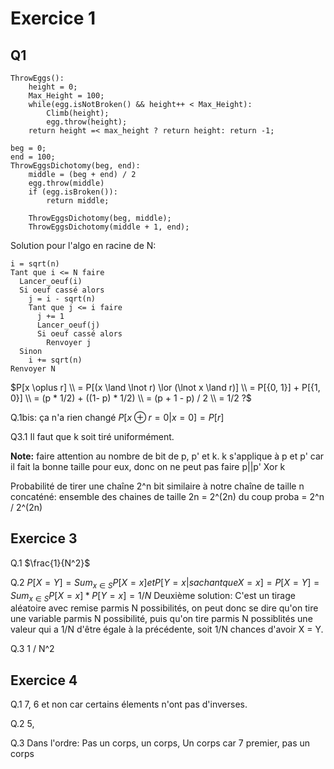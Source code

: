 # Exercice 1

## Q1 

```
ThrowEggs():
    height = 0;
    Max_Height = 100;
    while(egg.isNotBroken() && height++ < Max_Height):
        Climb(height);
        egg.throw(height);
    return height =< max_height ? return height: return -1;
```

```
beg = 0;
end = 100;
ThrowEggsDichotomy(beg, end):
    middle = (beg + end) / 2
    egg.throw(middle)
    if (egg.isBroken()):
        return middle;

    ThrowEggsDichotomy(beg, middle);
    ThrowEggsDichotomy(middle + 1, end);
```
        
Solution pour l'algo en racine de N:

```
i = sqrt(n)
Tant que i <= N faire
  Lancer_oeuf(i)
  Si oeuf cassé alors
    j = i - sqrt(n)
    Tant que j <= i faire
      j += 1
      Lancer_oeuf(j)
      Si oeuf cassé alors
        Renvoyer j
  Sinon
    i += sqrt(n)
Renvoyer N
```

$P[x \oplus r] 
\\ = P[(x \land \lnot r) \lor (\lnot x \land r)] 
\\ = P[{0, 1}] + P[{1, 0}] 
\\ = (p * 1/2) + ((1- p) * 1/2) 
\\ = (p + 1 - p) / 2 
\\ = 1/2 ?$

Q.1bis: ça n'a rien changé
$P[x \oplus r = 0 | x = 0] = P[r]$

Q3.1 Il faut que k soit tiré uniformément.

**Note:** faire attention au nombre de bit de p, p' et k. k s'applique à p et p' car il fait la bonne taille pour eux, donc on ne peut pas faire p||p' Xor k

Probabilité de tirer une chaîne 2^n bit similaire à notre chaîne de taille n concaténé:
ensemble des chaines de taille 2n = 2^(2n) du coup proba = 2^n / 2^(2n)

## Exercice 3

Q.1 $\frac{1}{N^2}$

Q.2 $P[X = Y] = Sum_{x \in S} P[X = x] et P[Y = x | sachant que X = x] = P[X = Y] = Sum_{x \in S} P[X = x]*P[Y = x] = 1 / N$
Deuxième solution: C'est un tirage aléatoire avec remise parmis N possibilités, on peut donc se dire qu'on tire une variable parmis N possibilité, puis
qu'on tire parmis N possiblités une valeur qui a 1/N d'être égale à la précédente, soit 1/N chances d'avoir X = Y.

Q.3 1 / N^2

## Exercice 4

Q.1 7, 6 et non car certains élements n'ont pas d'inverses.

Q.2 5,  

Q.3 Dans l'ordre: Pas un corps, un corps, Un corps car 7 premier, pas un corps
